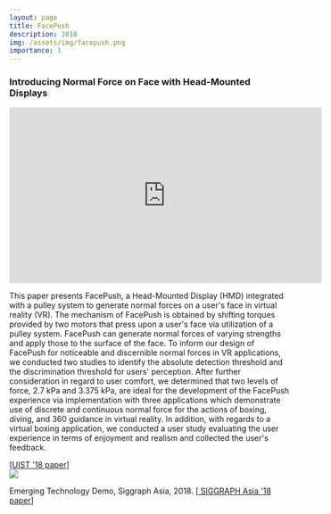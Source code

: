 ```yaml
---
layout: page
title: FacePush
description: 2018
img: /assets/img/facepush.png
importance: 1
---
```

<h3><b>Introducing Normal Force on Face with Head-Mounted Displays</b></h3>
<iframe width="560" height="315" src="https://www.youtube.com/embed/IPLVCdbvWyI" frameborder="0" allow="accelerometer; autoplay; encrypted-media; gyroscope; picture-in-picture" allowfullscreen></iframe>
<br>
<p>
This paper presents FacePush, a Head-Mounted Display (HMD) integrated with a pulley system to generate normal forces on a user's face in virtual reality (VR). The mechanism of FacePush is obtained by shifting torques provided by two motors that press upon a user's face via utilization of a pulley system. FacePush can generate normal forces of varying strengths and apply those to the surface of the face. To inform our design of FacePush for noticeable and discernible normal forces in VR applications, we conducted two studies to identify the absolute detection threshold and the discrimination threshold for users' perception. After further consideration in regard to user comfort, we determined that two levels of force, 2.7 kPa and 3.375 kPa, are ideal for the development of the FacePush experience via implementation with three applications which demonstrate use of discrete and continuous normal force for the actions of boxing, diving, and 360 guidance in virtual reality. In addition, with regards to a virtual boxing application, we conducted a user study evaluating the user experience in terms of enjoyment and realism and collected the user's feedback.
</p>
[<a href="https://dl.acm.org/citation.cfm?id=3242588">UIST '18 paper</a>]
<br>

<img src="https://wenjietseng.github.io/assets/img/SA-Tokyo.jpg">
<p>Emerging Technology Demo, Siggraph Asia, 2018. [<a href="https://dl.acm.org/citation.cfm?id=3275480">
SIGGRAPH Asia '18 paper</a>]</p>